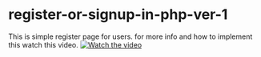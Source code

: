 # register-or-signup-in-php-ver-1
This is simple register page for users.
for more info and how to implement this watch this video.
[![Watch the video](https://i.imgur.com/vKb2F1B.png)](https://youtu.be/vt5fpE0bzSY)
